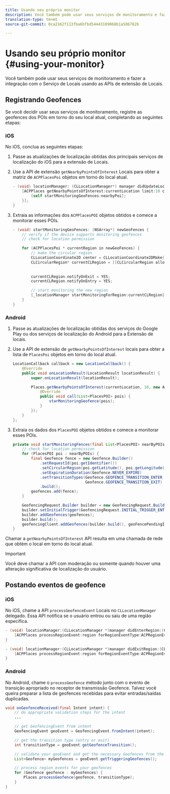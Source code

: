 ```yaml
---
title: Usando seu próprio monitor
description: Você também pode usar seus serviços de monitoramento e fazer a integração com o Serviço de Locais usando as APIs de extensão do Serviço de Locais.
translation-type: tm+mt
source-git-commit: 0ca2162f113fba6bfbd54443109068b1a506762b

---
```



# Usando seu próprio monitor {#using-your-monitor}

Você também pode usar seus serviços de monitoramento e fazer a integração com o Serviço de Locais usando as APIs de extensão de Locais.

## Registrando Geofences

Se você decidir usar seus serviços de monitoramento, registre as geofences dos POIs em torno do seu local atual, completando as seguintes etapas:

### iOS

No iOS, conclua as seguintes etapas:

1. Passe as atualizações de localização obtidas dos principais serviços de localização do iOS para a extensão de Locais.

1. Use a API de extensão `getNearbyPointsOfInterest` Locais para obter a matriz de `ACPPlacesPoi` objetos em torno do local atual.

   ```objective-c
   - (void) locationManager: (CLLocationManager*) manager didUpdateLocations: (NSArray<CLLocation*>*) locations {
       [ACPPlaces getNearbyPointsOfInterest:currentLocation limit:10 callback: ^ (NSArray<ACPPlacesPoi*>* _Nullable nearbyPoi) {
           [self startMonitoringGeoFences:nearbyPoi];
       }];
   }
   ```

1. Extraia as informações dos `ACPPlacesPOI` objetos obtidos e comece a monitorar esses POIs.

   ```objective-c
   - (void) startMonitoringGeoFences: (NSArray*) newGeoFences {
       // verify if the device supports monitoring geofences
       // check for location permission
   
       for (ACPPlacesPoi * currentRegion in newGeoFences) {
           // make the circular region
           CLLocationCoordinate2D center = CLLocationCoordinate2DMake(currentRegion.latitude, currentRegion.longitude);
           CLCircularRegion* currentCLRegion = [[CLCircularRegion alloc] initWithCenter:center
                                                                                 radius:currentRegion.radius
                                                                             identifier:currentRegion.identifier];
           currentCLRegion.notifyOnExit = YES;
           currentCLRegion.notifyOnEntry = YES;
   
           // start monitoring the new region
           [_locationManager startMonitoringForRegion:currentCLRegion];
       }
   }
   ```

### Android

1. Passe as atualizações de localização obtidas dos serviços do Google Play ou dos serviços de localização do Android para a Extensão de locais.

1. Use a API de extensão de `getNearbyPointsOfInterest` locais para obter a lista de `PlacesPoi` objetos em torno do local atual.

   ```java
   LocationCallback callback = new LocationCallback() {
       @Override
       public void onLocationResult(LocationResult locationResult) {
           super.onLocationResult(locationResult);
   
           Places.getNearbyPointsOfInterest(currentLocation, 10, new AdobeCallback<List<PlacesPOI>>() {
               @Override
               public void call(List<PlacesPOI> pois) {
                   starMonitoringGeofence(pois);
               }
           });
       }
   };
   ```

1. Extraia os dados dos `PlacesPOI` objetos obtidos e comece a monitorar esses POIs.

   ```java
   private void startMonitoringFences(final List<PlacesPOI> nearByPOIs) {
       // check for location permission
       for (PlacesPOI poi : nearByPOIs) {
           final Geofence fence = new Geofence.Builder()
               .setRequestId(poi.getIdentifier())
               .setCircularRegion(poi.getLatitude(), poi.getLongitude(), poi.getRadius())
               .setExpirationDuration(Geofence.NEVER_EXPIRE)
               .setTransitionTypes(Geofence.GEOFENCE_TRANSITION_ENTER |
                                   Geofence.GEOFENCE_TRANSITION_EXIT)
               .build();
           geofences.add(fence);
       }
   
       GeofencingRequest.Builder builder = new GeofencingRequest.Builder();
       builder.setInitialTrigger(GeofencingRequest.INITIAL_TRIGGER_ENTER);
       builder.addGeofences(geofences);
       builder.build();
       geofencingClient.addGeofences(builder.build(), geoFencePendingIntent)
   }
   ```


Chamar a `getNearbyPointsOfInterest` API resulta em uma chamada de rede que obtém o local em torno do local atual.

>[!IMPORTANT]
>
>Você deve chamar a API com moderação ou somente quando houver uma alteração significativa de localização do usuário.

## Postando eventos de geofence

### iOS

No iOS, chame a API `processGeofenceEvent` Locais no `CLLocationManager` delegado. Essa API notifica se o usuário entrou ou saiu de uma região específica.

```objective-c
- (void) locationManager:(CLLocationManager *)manager didEnterRegion:(CLRegion *)region {
    [ACPPlaces processRegionEvent:region forRegionEventType:ACPRegionEventTypeEntry];
}

- (void) locationManager:(CLLocationManager *)manager didExitRegion:(CLRegion *)region {
    [ACPPlaces processRegionEvent:region forRegionEventType:ACPRegionEventTypeExit];
}
```

### Android

No Android, chame o `processGeofence` método junto com o evento de transição apropriado no receptor de transmissão Geofence. Talvez você queira preparar a lista de geofences recebidas para evitar entradas/saídas duplicadas.

```java
void onGeofenceReceived(final Intent intent) {
    // do appropriate validation steps for the intent
    ...

    // get GeofencingEvent from intent
    GeofencingEvent geoEvent = GeofencingEvent.fromIntent(intent);

    // get the transition type (entry or exit)
    int transitionType = geoEvent.getGeofenceTransition();

    // validate your geoEvent and get the necessary Geofences from the list
    List<Geofence> myGeofences = geoEvent.getTriggeringGeofences();

    // process region events for your geofences
    for (Geofence geofence : myGeofences) {
        Places.processGeofence(geofence, transitionType);
    }
}
```
